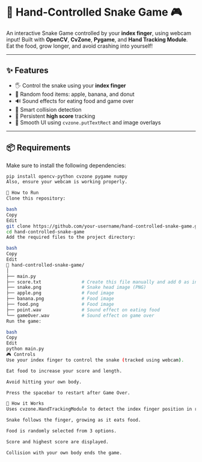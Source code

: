 # 🐍 Hand-Controlled Snake Game 🎮

An interactive Snake Game controlled by your **index finger**, using webcam input! Built with **OpenCV**, **CvZone**, **Pygame**, and **Hand Tracking Module**. Eat the food, grow longer, and avoid crashing into yourself!

---

## ✨ Features

- 🖐️ Control the snake using your **index finger**
- 🍎 Random food items: apple, banana, and donut
- 🔊 Sound effects for eating food and game over
- 🧠 Smart collision detection
- 💾 Persistent **high score** tracking
- 🎨 Smooth UI using `cvzone.putTextRect` and image overlays

---

## 📦 Requirements

Make sure to install the following dependencies:

```bash
pip install opencv-python cvzone pygame numpy
Also, ensure your webcam is working properly.

🚀 How to Run
Clone this repository:

bash
Copy
Edit
git clone https://github.com/your-username/hand-controlled-snake-game.git
cd hand-controlled-snake-game
Add the required files to the project directory:

bash
Copy
Edit
📁 hand-controlled-snake-game/
│
├── main.py
├── score.txt               # Create this file manually and add 0 as initial content
├── snake.png               # Snake head image (PNG)
├── apple.png               # Food image
├── banana.png              # Food image
├── food.png                # Food image
├── point.wav               # Sound effect on eating food
└── gameOver.wav            # Sound effect on game over
Run the game:

bash
Copy
Edit
python main.py
🎮 Controls
Use your index finger to control the snake (tracked using webcam).

Eat food to increase your score and length.

Avoid hitting your own body.

Press the spacebar to restart after Game Over.

🧠 How it Works
Uses cvzone.HandTrackingModule to detect the index finger position in real-time.

Snake follows the finger, growing as it eats food.

Food is randomly selected from 3 options.

Score and highest score are displayed.

Collision with your own body ends the game.

